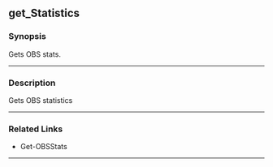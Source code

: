 get_Statistics
--------------

### Synopsis
Gets OBS stats.

---

### Description

Gets OBS statistics

---

### Related Links
* Get-OBSStats

---
